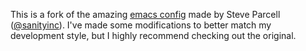 This is a fork of the amazing [emacs config](https://github.com/purcell/emacs.d) made by Steve Parcell ([@sanityinc](https://twitter.com/sanityinc)). I've made some modifications to better match my development style, but I highly recommend checking out the original.
